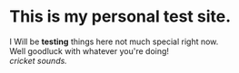 # This is my personal test site.
  
I Will be **testing** things here not much special right now.  
Well goodluck with whatever you're doing!  
*cricket sounds.*
